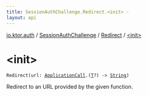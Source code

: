 ```yaml
---
title: SessionAuthChallenge.Redirect.<init> - 
layout: api
---
```


<div class='api-docs-breadcrumbs'><a href="../../index.html">io.ktor.auth</a> / <a href="../index.html">SessionAuthChallenge</a> / <a href="index.html">Redirect</a> / <a href="./-init-.html">&lt;init&gt;</a></div>

# &lt;init&gt;

<div class="signature"><code><span class="identifier">Redirect</span><span class="symbol">(</span><span class="parameterName" id="io.ktor.auth.SessionAuthChallenge.Redirect$<init>(kotlin.Function2((io.ktor.application.ApplicationCall, io.ktor.auth.SessionAuthChallenge.Redirect.T, kotlin.String)))/url">url</span><span class="symbol">:</span>&nbsp;<a href="../../../io.ktor.application/-application-call/index.html"><span class="identifier">ApplicationCall</span></a><span class="symbol">.</span><span class="symbol">(</span><a href="index.html#T"><span class="identifier">T</span></a><span class="symbol">?</span><span class="symbol">)</span>&nbsp;<span class="symbol">-&gt;</span>&nbsp;<a href="https://kotlinlang.org/api/latest/jvm/stdlib/kotlin/-string/index.html"><span class="identifier">String</span></a><span class="symbol">)</span></code></div>

Redirect to an URL provided by the given function.

